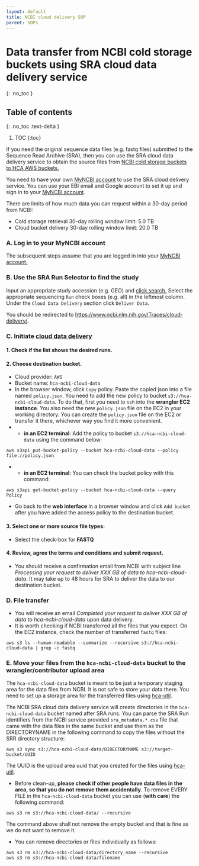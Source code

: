 ```yaml
---
layout: default
title: NCBI cloud delivery SOP
parent: SOPs
---
```

<script src="https://kit.fontawesome.com/fc66878563.js" crossorigin="anonymous"></script>

Data transfer from NCBI cold storage buckets using SRA cloud data delivery service
==================================================================================
{: .no_toc }

## Table of contents
{: .no_toc .text-delta }

1. TOC
{:toc}


If you need the original sequence data files (e.g. fastq files) submitted to the Sequence Read Archive (SRA), then you can use the SRA cloud data delivery service to obtain the source files from [NCBI cold storage buckets to HCA AWS buckets.](https://www.ncbi.nlm.nih.gov/sra/docs/data-delivery/)

You need to have your own [MyNCBI account](https://www.ncbi.nlm.nih.gov/myncbi/)
to use the SRA cloud delivery service. You can use your EBI email and Google account to set it up and sign in to your [MyNCBI account](https://www.ncbi.nlm.nih.gov/myncbi/).

There are limits of how much data you can request within a 30-day period from NCBI:
* Cold storage retrieval 30-day rolling window limit: 5.0 TB
* Cloud bucket delivery 30-day rolling window limit: 20.0 TB

### A. Log in to your MyNCBI account
The subsequent steps assume that you are logged in into your [MyNCBI account.](https://www.ncbi.nlm.nih.gov/myncbi/)
### B. Use the SRA Run Selector to find the study
Input an appropriate study accession (e.g. GEO) and [click search.](https://www.ncbi.nlm.nih.gov/Traces/study/)
Select the appropriate sequencing `Run` check boxes (e.g. all) in the leftmost column.
Under the `Cloud Data Delivery` section click `Deliver Data`.

You should be redirected to <https://www.ncbi.nlm.nih.gov/Traces/cloud-delivery/>.

### C. Initiate [cloud data delivery](https://www.ncbi.nlm.nih.gov/sra/docs/data-delivery/)

#### 1. Check if the list shows the desired runs.

#### 2. Choose destination bucket.
* Cloud provider: `AWS`
* Bucket name: `hca-ncbi-cloud-data`
* In the browser window, click `Copy` policy. Paste the copied json into a file named `policy.json`.
You need to add the new policy to bucket `s3://hca-ncbi-cloud-data`. To do that, first you need to `ssh` into the **wrangler EC2 instance**. You also need the new `policy.json` file on the EC2 in your working directory. You can create the `policy.json` file on the EC2 or transfer it there, whichever way you find it more convenient.
*
    - **in an EC2 terminal**: Add the policy to bucket `s3://hca-ncbi-cloud-data` using the command below:
```
aws s3api put-bucket-policy --bucket hca-ncbi-cloud-data --policy file://policy.json
```
*
    - **in an EC2 terminal**: You can check the bucket policy with this command:
```
aws s3api get-bucket-policy --bucket hca-ncbi-cloud-data --query Policy
```
* Go back to the **web interface** in a browser window and click `Add bucket` after you have added the access policy to the destination bucket.

#### 3. Select one or more source file types:
* Select the check-box for **FASTQ**

#### 4. Review, agree the terms and conditions and submit request.

* You should receive a confirmation email from NCBI with subject line *Processing your request to deliver XXX GB of data to hca-ncbi-cloud-data*.
    It may take up to 48 hours for SRA to deliver the data to our destination bucket. 

### D. File transfer
* You will receive an email *Completed your request to deliver XXX GB of data to hca-ncbi-cloud-data* upon data delivery.
* It is worth checking if NCBI transferred all the files that you expect. On the EC2 instance, check the number of transferred `fastq` files:

```
aws s3 ls --human-readable --summarize --recursive s3://hca-ncbi-cloud-data | grep -c fastq
```

### E. Move your files from the `hca-ncbi-cloud-data` bucket to the wrangler/contributor upload area

The `hca-ncbi-cloud-data` bucket is meant to be just a temporary staging area for the data files from NCBI. It is not safe to store your data there.
You need to set up a storage area for the transferred files using [hca-util](https://pypi.org/project/hca-util/).

The NCBI SRA cloud data delivery service will create directories in the `hca-ncbi-cloud-data` bucket named after SRA runs. You can parse the SRA Run identifiers from the NCBI service provided `sra_metadata.*.csv` file that came with the data files in the same bucket and use them as the DIRECTORYNAME in the following command to copy the files without the SRR directory structure:

```
aws s3 sync s3://hca-ncbi-cloud-data/DIRECTORYNAME s3://target-bucket/UUID
```

The UUID is the upload area uuid that you created for the files using [hca-util](https://pypi.org/project/hca-util/).

* Before clean-up, **please check if other people have data files in the area, so that you do not remove them accidentally**. To remove EVERY FILE in the `hca-ncbi-cloud-data` bucket you can use (**with care**) the following command:

```
aws s3 rm s3://hca-ncbi-cloud-data/ --recursive
```
The command above shall not remove the empty bucket and that is fine as we do not want to remove it.

* You can remove directories or files individually as follows:

```
aws s3 rm s3://hca-ncbi-cloud-data/directory_name --recursive
aws s3 rm s3://hca-ncbi-cloud-data/filename
```

